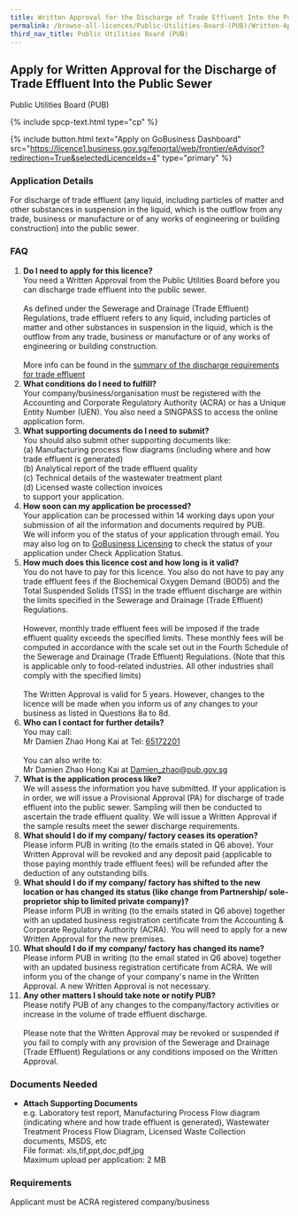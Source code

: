 ```yaml
---
title: Written Approval for the Discharge of Trade Effluent Into the Public Sewer
permalink: /browse-all-licences/Public-Utilities-Board-(PUB)/Written-Approval-for-the-Discharge-of-Trade-Effluent-Into-the-Public-Sewer
third_nav_title: Public Utilities Board (PUB)
---
```


## Apply for Written Approval for the Discharge of Trade Effluent Into the Public Sewer

Public Utilities Board (PUB)

{% include spcp-text.html type="cp" %}

{% include button.html text="Apply on GoBusiness Dashboard" src="https://licence1.business.gov.sg/feportal/web/frontier/eAdvisor?redirection=True&selectedLicenceIds=4" type="primary" %}

### Application Details

<p>For discharge of trade effluent (any liquid, including particles of matter and other substances in suspension in the liquid, which is the outflow from any trade, business or manufacture or of any works of engineering or building construction) into the public sewer.</p>

<h3>FAQ</h3>


<ol>
<li>
<strong>Do I need to apply for this licence?</strong><br>
You need a Written Approval from the Public Utilities Board before you can discharge trade effluent into the public sewer.<br><br>
As defined under the Sewerage and Drainage (Trade Effluent) Regulations, trade effluent refers to any liquid, including particles of matter and other substances in suspension in the liquid, which is the outflow from any trade, business or manufacture or of any works of engineering or building construction.<br><br>
More info can be found in the <a href="https://www.pub.gov.sg/Documents/requirements_UW.pdf" target="_blank" rel="noopener">summary of the discharge requirements for trade effluent</a><br>
</li>

<li>
<strong>What conditions do I need to fulfill?</strong><br>
Your company/business/organisation must be registered with the Accounting and Corporate Regulatory Authority (ACRA) or has a Unique Entity Number (UEN).  You also need a SINGPASS to access the online application form.
</li> 

<li>
<strong>What supporting documents do I need to submit?</strong><br>
You should also submit other supporting documents like:<br>
(a) Manufacturing process flow diagrams (including where and how trade effluent is generated)<br>
(b) Analytical report of the trade effluent quality<br>
(c) Technical details of the wastewater treatment plant<br>
(d) Licensed waste collection invoices<br>
to support your application.
</li> 

<li>
<strong>How soon can my application be processed?</strong><br>
Your application can be processed within 14 working days upon your submission of all the information and documents required by PUB.<br>
We will inform you of the status of your application through email. You may also log on to <a href="http://www.business.gov.sg/licences" target="_blank" rel="noopener">GoBusiness Licensing</a> to check the status of your application under Check Application Status.
</li> 

<li>
<strong>How much does this licence cost and how long is it valid?</strong><br>
You do not have to pay for this licence.  You also do not have to pay any trade effluent fees if the Biochemical Oxygen Demand (BOD5) and the Total Suspended Solids (TSS) in the trade effluent discharge are within the limits specified in the Sewerage and Drainage (Trade Effluent) Regulations.<br><br>
However, monthly trade effluent fees will be imposed if the trade effluent quality exceeds the specified limits. These monthly fees will be computed in accordance with the scale set out in the Fourth Schedule of the Sewerage and Drainage (Trade Effluent) Regulations. (Note that this is applicable only to food-related industries. All other industries shall comply with the specified limits)<br><br>
The Written Approval is valid for 5 years. However, changes to the licence will be made when you inform us of any changes to your business as listed in Questions 8a to 8d.
</li> 

<li>
<strong>Who can I contact for further details?</strong><br>
You may call:<br>
Mr Damien Zhao Hong Kai at Tel: <a href="tel:+6565172201">65172201</a><br><br>
You can also write to:<br>
Mr Damien Zhao Hong Kai at <a href="mailto:Damien_zhao@pub.gov.sg">Damien_zhao@pub.gov.sg</a>
</li> 

<li>
<strong>What is the application process like?</strong><br>
We will assess the information you have submitted. If your application is in order, we will issue a Provisional Approval (PA) for discharge of trade effluent into the public sewer. Sampling will then be conducted to ascertain the trade effluent quality. We will issue a Written Approval if the sample results meet the sewer discharge requirements.
</li> 
 
<li>
<strong>What should I do if my company/ factory ceases its operation?</strong><br>
Please inform PUB in writing (to the emails stated in Q6 above). Your Written Approval will be revoked and any deposit paid (applicable to those paying monthly trade effluent fees) will be refunded after the deduction of any outstanding bills.
</li>

<li>
<strong>What should I do if my company/ factory has shifted to the new location or has changed its status (like change from Partnership/ sole-proprietor ship to limited private company)?</strong><br>
Please inform PUB in writing (to the emails stated in Q6 above) together with an updated business registration certificate from the Accounting & Corporate Regulatory Authority (ACRA). You will need to apply for a new Written Approval for the new premises.
</li>

<li>
<strong>What should I do if my company/ factory has changed its name?</strong><br>
Please inform PUB in writing (to the email stated in Q6 above) together with an updated business registration certificate from ACRA. We will inform you of the change of your company's name in the Written Approval. A new Written Approval is not necessary.
</li>

<li>
<strong>Any other matters I should take note or notify PUB?</strong><br>
Please notify PUB of any changes to the company/factory activities or increase in the volume of trade effluent discharge.<br><br>
Please note that the Written Approval may be revoked or suspended if you fail to comply with any provision of the Sewerage and Drainage (Trade Effluent) Regulations or any conditions imposed on the Written Approval.
</li>

</ol>

### Documents Needed

<ul>
<li><strong>Attach Supporting Documents</strong><br>
e.g. Laboratory test report, Manufacturing Process Flow diagram (indicating where and how trade effluent is generated), Wastewater Treatment Process Flow Diagram, Licensed Waste Collection documents, MSDS, etc<br>
File format: xls,tif,ppt,doc,pdf,jpg<br>
Maximum upload per application: 2 MB
</li>

</ul>



### Requirements

<p>Applicant must be ACRA registered company/business</p>

